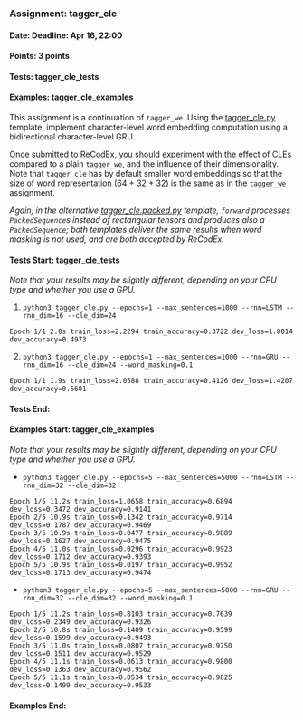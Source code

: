 ### Assignment: tagger_cle
#### Date: Deadline: Apr 16, 22:00
#### Points: 3 points
#### Tests: tagger_cle_tests
#### Examples: tagger_cle_examples

This assignment is a continuation of `tagger_we`. Using the
[tagger_cle.py](https://github.com/ufal/npfl138/tree/master/labs/07/tagger_cle.py)
template, implement character-level word embedding computation using
a bidirectional character-level GRU.

Once submitted to ReCodEx, you should experiment with the effect of CLEs
compared to a plain `tagger_we`, and the influence of their dimensionality. Note
that `tagger_cle` has by default smaller word embeddings so that the size
of word representation (64 + 32 + 32) is the same as in the `tagger_we` assignment.

_Again, in the alternative [tagger_cle.packed.py](https://github.com/ufal/npfl138/tree/master/labs/07/tagger_cle.packed.py)
template, `forward` processes `PackedSequence`s instead of rectangular tensors
and produces also a `PackedSequence`; both templates deliver the same results
when word masking is not used, and are both accepted by ReCodEx._

#### Tests Start: tagger_cle_tests
_Note that your results may be slightly different, depending on your CPU type and whether you use a GPU._

1. `python3 tagger_cle.py --epochs=1 --max_sentences=1000 --rnn=LSTM --rnn_dim=16 --cle_dim=24`
```
Epoch 1/1 2.0s train_loss=2.2294 train_accuracy=0.3722 dev_loss=1.8014 dev_accuracy=0.4973
```

2. `python3 tagger_cle.py --epochs=1 --max_sentences=1000 --rnn=GRU --rnn_dim=16 --cle_dim=24 --word_masking=0.1`
```
Epoch 1/1 1.9s train_loss=2.0588 train_accuracy=0.4126 dev_loss=1.4207 dev_accuracy=0.5601
```
#### Tests End:
#### Examples Start: tagger_cle_examples
_Note that your results may be slightly different, depending on your CPU type and whether you use a GPU._

- `python3 tagger_cle.py --epochs=5 --max_sentences=5000 --rnn=LSTM --rnn_dim=32 --cle_dim=32`
```
Epoch 1/5 11.2s train_loss=1.0658 train_accuracy=0.6894 dev_loss=0.3472 dev_accuracy=0.9141
Epoch 2/5 10.9s train_loss=0.1342 train_accuracy=0.9714 dev_loss=0.1787 dev_accuracy=0.9469
Epoch 3/5 10.9s train_loss=0.0477 train_accuracy=0.9889 dev_loss=0.1627 dev_accuracy=0.9475
Epoch 4/5 11.0s train_loss=0.0296 train_accuracy=0.9923 dev_loss=0.1712 dev_accuracy=0.9393
Epoch 5/5 10.9s train_loss=0.0197 train_accuracy=0.9952 dev_loss=0.1713 dev_accuracy=0.9474
```

- `python3 tagger_cle.py --epochs=5 --max_sentences=5000 --rnn=GRU --rnn_dim=32 --cle_dim=32 --word_masking=0.1`
```
Epoch 1/5 11.2s train_loss=0.8103 train_accuracy=0.7639 dev_loss=0.2349 dev_accuracy=0.9326
Epoch 2/5 10.8s train_loss=0.1409 train_accuracy=0.9599 dev_loss=0.1599 dev_accuracy=0.9493
Epoch 3/5 11.0s train_loss=0.0807 train_accuracy=0.9750 dev_loss=0.1511 dev_accuracy=0.9529
Epoch 4/5 11.1s train_loss=0.0613 train_accuracy=0.9800 dev_loss=0.1363 dev_accuracy=0.9562
Epoch 5/5 11.1s train_loss=0.0534 train_accuracy=0.9825 dev_loss=0.1499 dev_accuracy=0.9533
```
#### Examples End:
